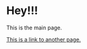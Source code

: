 # Hey!!!

This is the main page.

<a href="prova.2.md" title="link">This is a link to another page.</a>

